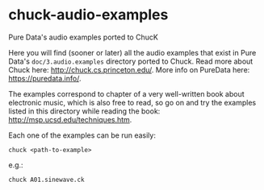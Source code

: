 # chuck-audio-examples
Pure Data's audio examples ported to ChucK

Here you will find (sooner or later) all the audio examples that exist in Pure Data's `doc/3.audio.examples`
directory ported to Chuck. Read more about Chuck here: http://chuck.cs.princeton.edu/. More info on PureData here: https://puredata.info/.

The examples correspond to chapter of a very well-written book about electronic music, which is also
free to read, so go on and try the examples listed in this directory while reading the book:
http://msp.ucsd.edu/techniques.htm.

Each one of the examples can be run easily:

`chuck <path-to-example>`

e.g.:

`chuck A01.sinewave.ck`

